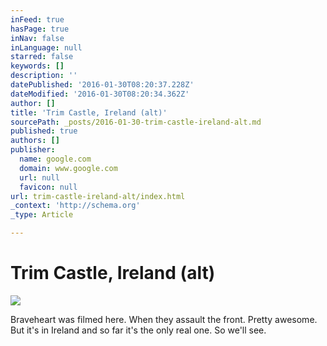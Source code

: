 ```yaml
---
inFeed: true
hasPage: true
inNav: false
inLanguage: null
starred: false
keywords: []
description: ''
datePublished: '2016-01-30T08:20:37.228Z'
dateModified: '2016-01-30T08:20:34.362Z'
author: []
title: 'Trim Castle, Ireland (alt)'
sourcePath: _posts/2016-01-30-trim-castle-ireland-alt.md
published: true
authors: []
publisher:
  name: google.com
  domain: www.google.com
  url: null
  favicon: null
url: trim-castle-ireland-alt/index.html
_context: 'http://schema.org'
_type: Article

---
```

# Trim Castle, Ireland (alt)
![](https://s3-us-west-2.amazonaws.com/the-grid-img/p/d62ae8f53bfef17c3d41efd0793fee3d558b097a.jpg)

Braveheart was filmed here. When they assault the front. Pretty awesome. But it's in Ireland and so far it's the only real one. So we'll see.
